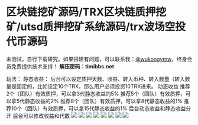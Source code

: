 # 区块链挖矿源码/TRX区块链质押挖矿/utsd质押挖矿系统源码/trx波场空投代币源码

未测试，自行下载研究。如果搭建有问题，可以联系我：[@wukongymw](http://t.me/wukongymw)，终身会员免费提供技术支持！
**解压密码：timibbs.net**

玩法：
静态收益：
后台可以设定质押天数、收益、转入币种、转入数量（转入数量是固定的，比如设定10个TRX，那么用户必须投资10TRX进来。
动态收益
推荐2个（团队）有效质押，可以拿3代静态收益的5%
推荐5个（团队）有效质押，可以拿5代静态收益的2%
推荐8个（团队）有效质押，可以拿8代静态收益的1%
推荐10个（团队）有效质押，可以拿15代静态收益的1%
后台动态收益和静态收益分开
后台可以修改收益和代数
[![](https://wukongymw.com/wp-content/uploads/2023/07/1689001051-cd5efd42d1c743e.jpg)](https://wukongymw.com/wp-content/uploads/2023/07/1689001051-cd5efd42d1c743e.jpg)
[![](https://wukongymw.com/wp-content/uploads/2023/07/1689001048-8bc4054da055247.jpg)](https://wukongymw.com/wp-content/uploads/2023/07/1689001048-8bc4054da055247.jpg)
[![](https://wukongymw.com/wp-content/uploads/2023/07/1689001044-d20f14f34679330.jpg)](https://wukongymw.com/wp-content/uploads/2023/07/1689001044-d20f14f34679330.jpg)
[![](https://wukongymw.com/wp-content/uploads/2023/07/1689001039-741049c91b26d10.jpg)](https://wukongymw.com/wp-content/uploads/2023/07/1689001039-741049c91b26d10.jpg)
[![](https://wukongymw.com/wp-content/uploads/2023/07/1689001036-43b46714151f16d.jpg)](https://wukongymw.com/wp-content/uploads/2023/07/1689001036-43b46714151f16d.jpg)
[![](https://wukongymw.com/wp-content/uploads/2023/07/1689001032-80ee7713424a3ad.jpg)](https://wukongymw.com/wp-content/uploads/2023/07/1689001032-80ee7713424a3ad.jpg)
[![](https://wukongymw.com/wp-content/uploads/2023/07/1689000993-2183aca9b3ae973.jpg)](https://wukongymw.com/wp-content/uploads/2023/07/1689000993-2183aca9b3ae973.jpg)
[![](https://wukongymw.com/wp-content/uploads/2023/07/1689000989-9fb69fb9a0eeb7c.jpg)](https://wukongymw.com/wp-content/uploads/2023/07/1689000989-9fb69fb9a0eeb7c.jpg)